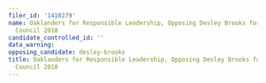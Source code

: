```yaml
---
filer_id: '1410279'
name: Oaklanders for Responsible Leadership, Opposing Desley Brooks for Oakland City
  Council 2018
candidate_controlled_id: ''
data_warning: 
opposing_candidate: desley-brooks
title: Oaklanders for Responsible Leadership, Opposing Desley Brooks for Oakland City
  Council 2018
---
```

